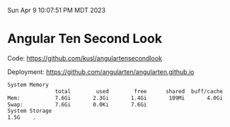 Sun Apr  9 10:07:51 PM MDT 2023

# Angular Ten Second Look

Code: https://github.com/kusl/angulartensecondlook

Deployment: https://github.com/angularten/angularten.github.io

```bash
System Memory
               total        used        free      shared  buff/cache   available
Mem:           7.6Gi       2.3Gi       1.4Gi       109Mi       4.0Gi       5.0Gi
Swap:          7.6Gi       0.0Ki       7.6Gi
System Storage
1.5G	.
